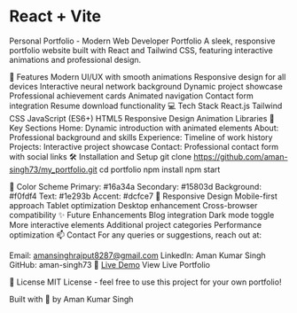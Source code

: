 # React + Vite

Personal Portfolio - Modern Web Developer Portfolio
A sleek, responsive portfolio website built with React and Tailwind CSS, featuring interactive animations and professional design.

🚀 Features
Modern UI/UX with smooth animations
Responsive design for all devices
Interactive neural network background
Dynamic project showcase
Professional achievement cards
Animated navigation
Contact form integration
Resume download functionality
💻 Tech Stack
React.js
Tailwind CSS
JavaScript (ES6+)
HTML5
Responsive Design
Animation Libraries
🌟 Key Sections
Home: Dynamic introduction with animated elements
About: Professional background and skills
Experience: Timeline of work history
Projects: Interactive project showcase
Contact: Professional contact form with social links
🛠️ Installation and Setup
git clone https://github.com/aman-singh73/my_portfolio.git
cd portfolio
npm install
npm start

🎨 Color Scheme
Primary: #16a34a
Secondary: #15803d
Background: #f0fdf4
Text: #1e293b
Accent: #dcfce7
📱 Responsive Design
Mobile-first approach
Tablet optimization
Desktop enhancement
Cross-browser compatibility
✨ Future Enhancements
Blog integration
Dark mode toggle
More interactive elements
Additional project categories
Performance optimization
📫 Contact
For any queries or suggestions, reach out at:

Email: amansinghrajput8287@gmail.com
LinkedIn: Aman Kumar Singh
GitHub: aman-singh73
🔗 [Live Demo](https://my-portfolio-ashy-five-14.vercel.app/)
View Live Portfolio

📄 License
MIT License - feel free to use this project for your own portfolio!

Built with 💚 by Aman Kumar Singh

